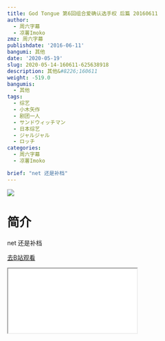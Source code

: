 ```yaml
---
title: God Tongue 第6回组合爱确认选手权 后篇 20160611
author:
  - 周六字幕
  - 凉薯Imoko
zmz: 周六字幕
publishdate: '2016-06-11'
bangumi: 其他
date: '2020-05-19'
slug: 2020-05-14-160611-625638918
description: 其他&#8226;160611
weight: -519.0
bangumis:
  - 其他
tags:
  - 综艺
  - 小木矢作
  - 剧团一人
  - サンドウィッチマン
  - 日本综艺
  - ジャルジャル
  - ロッチ
categories:
  - 周六字幕
  - 凉薯Imoko

brief: "net 还是补档"
---
```

![](https://raw.githubusercontent.com/tcgriffith/owaraisite/master/static/tmpimg/69eaaf11e0f43c3857b024a9f83a1a536657798e.jpg.480.jpg)
# 简介  
net
还是补档  

[去B站观看](https://www.bilibili.com/video/av625638918/)
<div class ="resp-container"><iframe class="testiframe" src="//player.bilibili.com/player.html?aid=625638918"", scrolling="no", allowfullscreen="true" > </iframe></div> 
